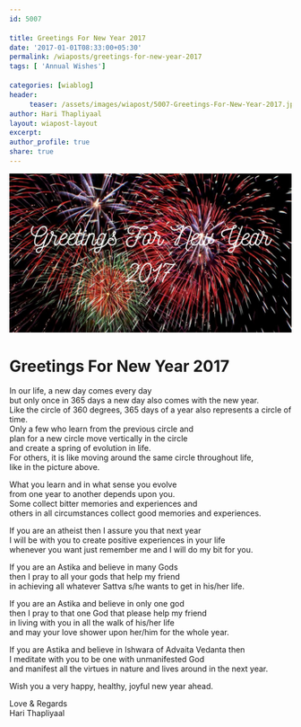 ```yaml
--- 
id: 5007

title: Greetings For New Year 2017
date: '2017-01-01T08:33:00+05:30'
permalink: /wiaposts/greetings-for-new-year-2017
tags: [ 'Annual Wishes']

categories: [wiablog] 
header:
     teaser: /assets/images/wiapost/5007-Greetings-For-New-Year-2017.jpg
author: Hari Thapliyaal 
layout: wiapost-layout
excerpt:  
author_profile: true 
share: true 
---
```


![Greetings For New Year 2017](/assets/images/wiapost/5007-Greetings-For-New-Year-2017.jpg)     
   
# Greetings For New Year 2017
   
In our life, a new day comes every day  
but only once in 365 days a new day also comes with the new year.  
Like the circle of 360 degrees, 365 days of a year also represents a circle of time.  
Only a few who learn from the previous circle and  
plan for a new circle move vertically in the circle  
and create a spring of evolution in life.  
For others, it is like moving around the same circle throughout life,  
like in the picture above.

What you learn and in what sense you evolve  
from one year to another depends upon you.  
Some collect bitter memories and experiences and  
others in all circumstances collect good memories and experiences.

If you are an atheist then I assure you that next year  
I will be with you to create positive experiences in your life  
whenever you want just remember me and I will do my bit for you.

If you are an Astika and believe in many Gods  
then I pray to all your gods that help my friend  
in achieving all whatever Sattva s/he wants to get in his/her life.

If you are an Astika and believe in only one god  
then I pray to that one God that please help my friend  
in living with you in all the walk of his/her life  
and may your love shower upon her/him for the whole year.

If you are Astika and believe in Ishwara of Advaita Vedanta then  
I meditate with you to be one with unmanifested God  
and manifest all the virtues in nature and lives around in the next year.

Wish you a very happy, healthy, joyful new year ahead.

Love &amp; Regards  
Hari Thapliyaal


